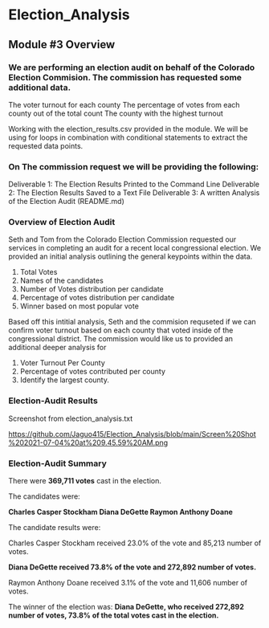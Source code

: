 # Election_Analysis
## Module #3 Overview
### We are performing an election audit on behalf of the Colorado Election Commision. The commission has requested some additional data. 

The voter turnout for each county
The percentage of votes from each county out of the total count
The county with the highest turnout

Working with the election_results.csv provided in the module. We will be using for loops in combination with conditional statements to extract the requested data points. 

### On The commission request we will be providing the following:

Deliverable 1: The Election Results Printed to the Command Line
Deliverable 2: The Election Results Saved to a Text File
Deliverable 3: A written Analysis of the Election Audit (README.md)


### Overview of Election Audit

Seth and Tom from the Colorado Election Commission requested our services in completing an audit for a recent local congressional election. We provided an initial analysis outlining the general keypoints within the data.

1) Total Votes 
2) Names of the candidates
3) Number of Votes distribution per candidate
4) Percentage of votes distribution per candidate
5) Winner based on most popular vote

Based off this intitial analysis, Seth and the commision requseted if we can confirm voter turnout based on each county that voted inside of the congressional district. The commission would like us to provided an additional deeper analysis for

1) Voter Turnout Per County
2) Percentage of votes contributed per county
3) Identify the largest county. 



### Election-Audit Results

Screenshot from election_analysis.txt


https://github.com/Jaguo415/Election_Analysis/blob/main/Screen%20Shot%202021-07-04%20at%209.45.59%20AM.png






### Election-Audit Summary

There were **369,711 votes** cast in the election.

The candidates were:

**Charles Casper Stockham
Diana DeGette
Raymon Anthony Doane**

The candidate results were:

Charles Casper Stockham received 23.0% of the vote and 85,213 number of votes.

**Diana DeGette received 73.8% of the vote and 272,892 number of votes.**

Raymon Anthony Doane received 3.1% of the vote and 11,606 number of votes.

The winner of the election was:
**Diana DeGette, who received 272,892 number of votes, 73.8% of the total votes cast in the election.**
